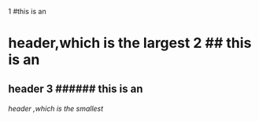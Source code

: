1 #this is an <h1> header,which is the largest
2 ## this is an <h2> header
3 ###### this is an <h6> header ,which is the smallest
